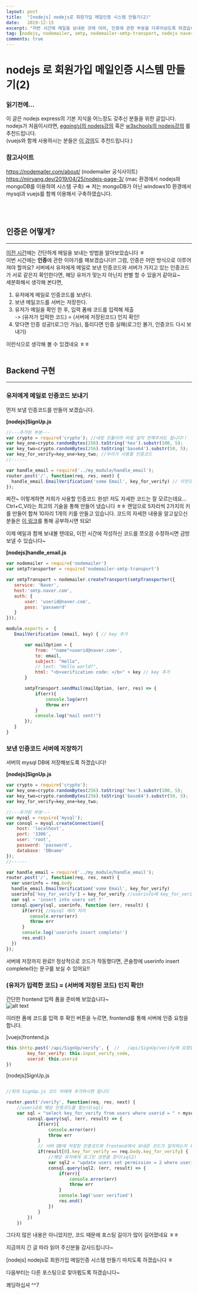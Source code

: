 ```yaml
---
layout: post
title:  "[nodejs] nodejs로 회원가입 메일인증 시스템 만들기(2)"
date:   2019-12-15
excerpt: "저번 시간에 메일을 보내본 것에 이어, 인증에 관한 부분을 다루어보도록 하겠습니다~"
tag: [nodejs, nodemailer, smtp, nodemailer-smtp-transport, nodejs naver, nodejs smtp, nodejs 네이버, nodemailer 네이버 ]
comments: true
---
```


# nodejs 로 회원가입 메일인증 시스템 만들기(2)

### 읽기전에...
이 글은 nodejs express의 기본 지식을 어느정도 갖추신 분들을 위한 글입니다.<br> nodejs가 처음이시라면,
[egoing님의 nodejs강의](https://opentutorials.org/course/3332/21028)
혹은 [w3schools의 nodejs강의](https://www.w3schools.com/nodejs/default.asp) 를 추천드립니다.<br>
(vuejs와 함께 사용하시는 분들은 [이 강의](https://medium.com/hivelab-dev/vue-express-mysql-part1-98f68408d444)도 추천드립니다.)

### 참고사이트
https://nodemailer.com/about/ (nodemailer 공식사이트) <br>
https://miryang.dev/2019/04/25/nodejs-page-3/ (mac 환경에서 nodejs와 mongoDB를 이용하여 시스템 구축)
=> 저는 mongoDB가 아닌 windows10 환경에서 mysql과 vuejs를 함께 이용해서 구축하였습니다.

<br><br>
## 인증은 어떻게?
<hr>

[이전 시간](https://plan5886.github.io//nodejs-nodemailer-with-naver/)에는 간단하게 메일을 보내는 방법을 알아보았습니다 ㅎ <br>
이번 시간에는 **인증**에 관한 이야기를 해보겠습니다!! 그럼, 인증은 어떤 방식으로 이루어져야 할까요?
서버에서 유저에게 메일로 보낸 인증코드와 서버가 가지고 있는 인증코드가 서로 같은지 확인한다면, 해당 유저가 맞는지 아닌지 판별 할 수 있을거 같아요~<br>
세분화해서 생각해 본다면,
1. 유저에게 메일로 인증코드를 보낸다.
2. 보낸 메일코드를 서버는 저장한다.
3. 유저가 메일을 확인 한 후, 입력 폼에 코드를 입력해 제출<br>
-> (유저가 입력한 코드) = (서버에 저장된코드) 인지 확인!
4. 맞다면 인증 성공!(로그인 가능), 틀리다면 인증 실패(로그인 불가, 인증코드 다시 보내기)

이런식으로 생각해 볼 수 있겠네요 ㅎㅎ
<br><br>
## Backend 구현
<hr>


### 유저에게 메일로 인증코드 보내기
먼저 보낼 인증코드를 만들어 보겠습니다.

**[nodejs]SignUp.js**

```javascript
//---추가된 부분--- 
var crypto = require('crypto'); //내장 모듈이라 따로 설치 안해주셔도 됩니다!!
var key_one=crypto.randomBytes(256).toString('hex').substr(100, 5);
var key_two=crypto.randomBytes(256).toString('base64').substr(50, 5);
var key_for_verify=key_one+key_two; //우리가 사용할 인증코드
//------

var handle_email = require('../my_module/handle_email');
router.post('/', function(req, res, next) {                   
  handle_email.EmailVerification('some Email', key_for_verify) // 이전코드에서 수정된부분! 인증코드를 함께 넘김
});
```
 짜잔~ 이렇게하면 저희가 사용할 인증코드 완성! 저도 자세한 코드는 잘 모르는데요... Ctrl+C,V라는 최고의 기술을 통해 만들어 냈습니다 ㅎㅎ
 랜덤으로 5자리씩 2가지의 키를 만들어 합쳐 10자리 1개의 키를 만들고 있습니다.
 코드의 자세한 내용을 알고싶으신 분들은 [이 링크](https://miryang.dev/2019/04/25/nodejs-page-3/)를 통해 공부하시면 되요!
 
 이제 메일과 함께 보내볼 텐데요, 이전 시간에 작성하신 코드를 쪼오끔 수정하시면 금방 보낼 수 있습니다~
 
 **[nodejs]handle_email.js**
 ```javascript
var nodemailer = require('nodemailer')
var smtpTransporter = require('nodemailer-smtp-transport')

var smtpTransport = nodemailer.createTransport(smtpTransporter({
    service: 'Naver',
    host:'smtp.naver.com',
    auth: {
        user: 'userid@naver.com',    
        pass: 'password'
    }
}));

module.exports =  {
    EmailVerification (email, key) { // key 추가

        var mailOption = {
            from: '"name"<userid@naver.com>', 
            to: email,               
            subject: "Hello",         
            // text: "Hello world?",
            html: "<b>verification code: </b>" + key // key 추가
        }

        smtpTransport.sendMail(mailOption, (err, res) => {
            if(err){
                console.log(err)
                throw err
            }
            console.log("mail sent!")
        });
    }
}
```

### 보낸 인증코드 서버에 저장하기
서버의 mysql DB에 저장해보도록 하겠습니다!

**[nodejs]SignUp.js**

```javascript
var crypto = require('crypto'); 
var key_one=crypto.randomBytes(256).toString('hex').substr(100, 5);
var key_two=crypto.randomBytes(256).toString('base64').substr(50, 5);
var key_for_verify=key_one+key_two;

//---추가된 부분---
var mysql = require('mysql'); 
var consql = mysql.createConnection({
    host: 'localhost',
    port: '3306',
    user: 'root',
    password: 'password',
    database: 'DBname'
});
//------

var handle_email = require('../my_module/handle_email');
router.post('/', function(req, res, next) {
  var userinfo = req.body                   
  handle_email.EmailVerification('some Email', key_for_verify)
  userinfo['key_for_verify'] = key_for_verify //userinfo에 key_for_verify 속성 추가
  var sql = 'insert into users set ?'
  consql.query(sql, userinfo, function (err, result) {
      if(err){ //mysql 에러 처리
         console.error(err)
         throw err
      }
      console.log('userinfo insert complete!')
      res.end()
  })
});
```

서버에 저장까지 완료!! 정상적으로 코드가 작동했다면, 콘솔창에 userinfo insert complete라는 문구를 보실 수 있어요!!

### (유저가 입력한 코드) = (서버에 저장된 코드) 인지 확인!
간단한 frontend 입력 폼을 준비해 보았습니다~<br>
![alt text](https://plan5886.github.io/assets/img/2019-12-17/img_front_verify_input.png "회원가입 폼")

이러한 폼에 코드를 입력 후 확인 버튼을 누르면, frontend를 통해 서버에 인증 요청을 합니다.

[vuejs]frontend.js
```javascript
this.$http.post('/api/SignUp/verify', {  //   /api/SignUp/verify에 요청함! 
        key_for_verify: this.input_verify_code,
        userid: this.userid
})
```

[nodejs]SignUp.js
```javascript

//위의 SignUp.js 코드 아래에 추가하시면 됩니다

router.post('/verify', function(req, res, next) {
    //userid로 해당 인증코드를 찾는다(sql)
    var sql = "select key_for_verify from users where userid = " + mysql.escape(req.body.userid)
        consql.query(sql, (err, result) => {
            if(err){
                console.error(err)
                throw err
            }
            // 서버 DB에 저장된 인증코드와 frontend에서 보내온 코드가 일치하는지 확인!
            if(result[0].key_for_verify == req.body.key_for_verify) {
                //해당 유저에게 로그인 권한을 준다(sql2)
                var sql2 = "update users set permission = 2 where userid = " + mysql.escape(req.body.userid)
                consql.query(sql2, (err, result) => {
                    if(err){
                        console.error(err)
                        throw err
                    }
                    console.log('user verified')
                    res.end()
                })
            }
        })
    })
```

그다지 많은 내용은 아니었지만, 코드 때문에 포스팅 길이가 많이 길어졌네요 ㅎㅎ

지금까지 긴 글 따라 읽어 주신분들 감사드립니다~

[nodejs] nodejs로 회원가입 메일인증 시스템 만들기 마치도록 하겠습니다 ㅎ
 
다음부터는 다른 포스팅으로 찾아뵙도록 하겠습니다~

쾌딩하십셔 ^^7 
